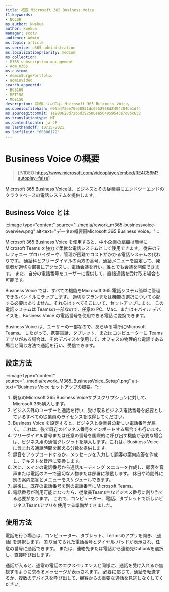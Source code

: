 ```yaml
---
title: 概要 Microsoft 365 Business Voice
f1.keywords:
- NOCSH
ms.author: kwekua
author: kwekua
manager: scotv
audience: Admin
ms.topic: article
ms.service: o365-administration
ms.localizationpriority: medium
ms.collection:
- M365-subscription-management
- Adm_O365
ms.custom:
- AdminSurgePortfolio
- adminvideo
search.appverid:
- BCS160
- MET150
- MOE150
description: 詳細については、Microsoft 365 Business Voice。
ms.openlocfilehash: e95a472ee70e38851dc0552968d2494304be1df4
ms.sourcegitcommit: 1e990628d72b6d392500ea564859543e7c8bc632
ms.translationtype: MT
ms.contentlocale: ja-JP
ms.lasthandoff: 10/15/2021
ms.locfileid: "60386172"
---
```

# <a name="overview-of-business-voice"></a>Business Voice の概要

> [!VIDEO https://www.microsoft.com/videoplayer/embed/RE4C56M?autoplay=false]

Microsoft 365 Business Voiceは、ビジネスとその従業員にエンドツーエンドのクラウドベースの電話システムを提供します。

## <a name="what-is-business-voice"></a>Business Voice とは

:::image type="content" source="../media/rework_m365-businessvoice-overview.png" alt-text="データの概要図Microsoft 365 Business Voice。":::

Microsoft 365 Business Voice を使用すると、中小企業の組織は簡単に Microsoft Teams を強力で柔軟な電話システムとして使用できます。 従来のテレフォニー プロバイダーや、管理が困難でコストがかかる電話システムの代わりです。 通話料とフリーダイヤルの両方の番号、通話メニューを設定して、発信者が適切な部署にアクセスし、電話会議を行い、誰とでも会議を開催できます。 また、自分の電話番号をユーザーに提供して、直接通話を受け取る場合も可能です。

Business Voice では、すべての機能をMicrosoft 365 電話システム簡単に管理できるバンドルにラップします。 適切なプランまたは機能の選択について心配する必要はありません。それらはすべてそこにいて、セットアップします。 この電話システムは Teamsの一部なので、任意の PC、Mac、またはモバイル デバイスを、Business Voice の電話番号を使用できる電話に変換できます。

Business Voice は、ユーザーの一部なので、あらゆる場所にMicrosoft Teams。 したがって、携帯電話、タブレット、またはコンピューターに Teams アプリがある場合は、そのデバイスを使用して、オフィスの物理的な電話である場合と同じ方法で通話を行い、受信できます。

## <a name="how-to-set-up"></a>設定方法

:::image type="content" source="../media/rework_M365_BusinessVoice_Setup1.png" alt-text="Business Voice セットアップの概要。":::

1. 既存のMicrosoft 365 Business Voiceサブスクリプションに対して、Microsoft 365購入します。
1. ビジネス外のユーザーと通話を行い、受け取るビジネス電話番号を必要としているすべての従業員のライセンスを取得してください。
1. Business Voice を設定すると、ビジネスと従業員の新しい電話番号が届く。 これは、後で既存のビジネス番号をインポートする場合でも行います。
1. フリーダイヤル番号または任意の番号を国際的に呼び出す機能が必要な場合は、ビジネス用の通信クレジットを購入します。これは、Business Voice に含まれる通話時間を超える分数を提供します。
1. 録音をアップロードするか、メッセージを入力して顧客の案内応答を作成し、テキストを音声に変換します。
1. 次に、メインの電話番号から通話ルーティング メニューを作成し、顧客を音声または電話のキーで適切な人物または部署に移動します。 休日や時間外に別の案内応答とメニューをスケジュールできます。
1. 最後に、既存の電話番号を別の電話番号にMicrosoft Teams。
1. 電話番号が利用可能になったら、従業員Teams主なビジネス番号に割り当てる必要があります。 これで、コンピューター、電話、タブレットで新しいビジネスTeamsアプリを使用する準備ができました。

## <a name="how-to-use"></a>使用方法

電話を行う場合は、コンピューター、タブレット、Teamsのアプリを開き、[通話] を選択します。 割り当てられた電話番号とダイヤル パッドが表示され、任意の番号に通話できます。 または、連絡先または電話から連絡先Outlookを選択し、直接呼び出します。

通話が入ると、通常の電話のエクスペリエンスと同様に、通話を受け入れるか無視するように求めるメッセージが表示されます。 必要に応じて、通話を転送するか、複数のデバイスを呼び出して、顧客からの重要な通話を見逃しなくしてください。
